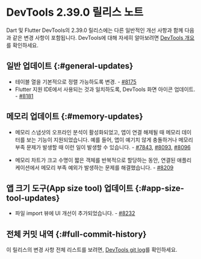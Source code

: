 # DevTools 2.39.0 릴리스 노트

Dart 및 Flutter DevTools의 2.39.0 릴리스에는 다른 일반적인 개선 사항과 함께 다음과 같은 변경 사항이 포함됩니다. DevTools에 대해 자세히 알아보려면 [DevTools 개요](/tools/devtools/overview)를 확인하세요.

## 일반 업데이트 {:#general-updates}

* 테이블 열을 기본적으로 정렬 가능하도록 변경. - 
  [#8175](https://github.com/flutter/devtools/pull/8175)
* Flutter 지원 IDE에서 사용되는 것과 일치하도록, DevTools 화면 아이콘 업데이트. - 
  [#8181](https://github.com/flutter/devtools/pull/8181)

## 메모리 업데이트 {:#memory-updates}

* 메모리 스냅샷의 오프라인 분석이 활성화되었고, 
  앱이 연결 해제될 때 메모리 데이터를 보는 기능이 지원되었습니다. 
  예를 들어, 앱이 예기치 않게 충돌하거나 메모리 부족 문제가 발생할 때 이런 일이 발생할 수 있습니다. - 
  [#7843](https://github.com/flutter/devtools/pull/7843),
  [#8093](https://github.com/flutter/devtools/pull/8093),
  [#8096](https://github.com/flutter/devtools/pull/8096)

* 메모리 차트가 크고 수명이 짧은 객체를 반복적으로 할당하는 동안, 
  연결된 애플리케이션에서 메모리 부족 예외가 발생하는 문제를 해결했습니다. - 
  [#8209](https://github.com/flutter/devtools/pull/8209)

## 앱 크기 도구(App size tool) 업데이트 {:#app-size-tool-updates}

* 파일 import 뷰에 UI 개선이 추가되었습니다. -
  [#8232](https://github.com/flutter/devtools/pull/8232)

## 전체 커밋 내역 {:#full-commit-history}

이 릴리스의 변경 사항 전체 리스트를 보려면,
[DevTools git log](https://github.com/flutter/devtools/tree/v2.39.0)를 확인하세요.
